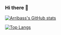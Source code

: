 ### Hi there 👋

<!--
**arribass/arribass** is a ✨ _special_ ✨ repository because its `README.md` (this file) appears on your GitHub profile.

Here are some ideas to get you started:

- 🔭 I’m currently working on ...
- 🌱 I’m currently learning ...
- 👯 I’m looking to collaborate on ...
- 🤔 I’m looking for help with ...
- 💬 Ask me about ...
- 📫 How to reach me: ...
- 😄 Pronouns: ...
- ⚡ Fun fact: ...
-->
[![Arribass's GitHub stats](https://github-readme-stats-arribas.vercel.app/api?username=arribass)](https://github.com/arribass/github-readme-stats)

[![Top Langs](https://github-readme-stats-arribas.vercel.app/api/top-langs/?username=anuraghazra&layout=compact)](https://github.com/arribass/github-readme-stats)
